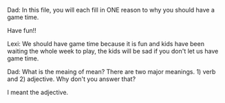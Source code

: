 Dad: In this file, you will each fill in ONE reason to why you should have a game time. 

Have fun!!

Lexi: We should have game time because it is fun and kids have been waiting the whole week to play, the kids will be sad if you don't let us have game time.

Dad: 
What is the meaing of mean? There are two major meanings. 1) verb and 2) adjective. Why don't you answer that?

I meant the adjective.
